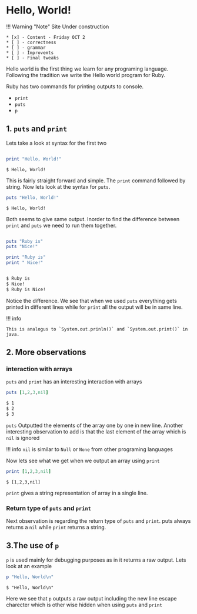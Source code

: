 # Hello, World!

!!! Warning "Note"
    Site Under construction

    * [x] - Content - Friday OCT 2
    * [ ] - correctness
    * [ ] - grammar
    * [ ] - Improvemts
    * [ ] - Final tweaks

Hello world is the first thing we learn for any programing language. Following the tradition we write the Hello world program for Ruby.

Ruby has two commands for printing outputs to console.

- `print`
- `puts`
- `p`

## 1. `puts` and `print`

Lets take a look at syntax for the first two

``` ruby

print "Hello, World!"
```
```
$ Hello, World!

```
This is fairly straight forward and simple.
The `print` command followed by string.
Now lets look at the syntax for `puts`.

```rb
puts "Hello, World!"
```
```
$ Hello, World!
```
Both seems to give same output. Inorder to find the difference between `print` and `puts` we need to run them together.

```rb

puts "Ruby is"
puts "Nice!"

print "Ruby is"
print " Nice!"

```
```sh

$ Ruby is
$ Nice!
$ Ruby is Nice!
```
Notice the difference. We see that when we used `puts` everything gets printed in different lines while for `print` all the output will be in same line.

!!! info
    
    This is analogus to `System.out.prinln()` and `System.out.print()` in java.

## 2. More observations 

### interaction with arrays

`puts` and `print` has an interesting interaction with arrays

```rb
puts [1,2,3,nil]
```
```sh
$ 1
$ 2
$ 3
```
`puts` Outputted the elements of the array one by one in new line. Another interesting observation to add is that the last element of the array which is `nil` is ignored

!!! info 
    `nil` is similar to `Null` or `None` from other programing languages 

Now lets see what we get when we output an array using `print`

```rb
print [1,2,3,nil]
```

```
$ [1,2,3,nil]
```
`print` gives a string representation of array in a single line.

### Return type of `puts` and `print`

Next observation is regarding the return type of `puts` and `print`. puts always returns a `nil` while `print` returns a string.

## 3.The use of `p`

`p` is used mainly for debugging purposes as in it returns a raw output. Lets look at an example

```rb
p "Hello, World\n"
```
```
$ "Hello, World\n"
```
Here we see that `p` outputs a raw output including the new line escape charecter which is other wise hidden when using `puts` and `print`